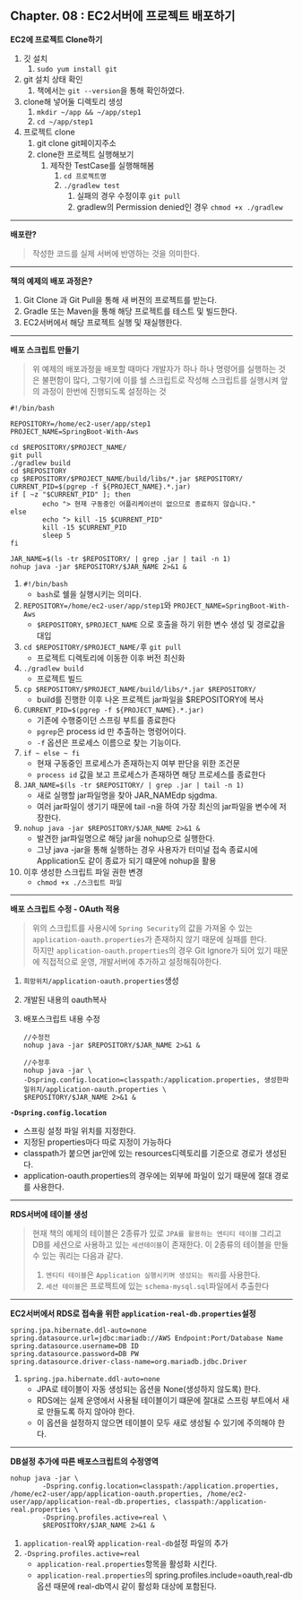 ## **Chapter. 08 : EC2서버에 프로젝트 배포하기**

**EC2에 프로젝트 Clone하기**

1. 깃 설치
   1. `sudo yum install git`
2. git 설치 상태 확인
   1. 책에서는 `git --version`을 통해 확인하였다.
3. clone해 넣어둘 디렉토리 생성
   1. `mkdir ~/app && ~/app/step1`
   2. `cd ~/app/step1`
4. 프로젝트 clone
   1. git clone git페이지주소
   2. clone한 프로젝트 실행해보기
      1. 제작한 TestCase를 실행해해봄
         1. `cd 프로젝트명`
         2. `./gradlew test`
            1. 실패의 경우 수정이후 `git pull`
            2. gradlew의 Permission denied인 경우 `chmod +x ./gradlew`

---

**배포란?**

> 작성한 코드를 실제 서버에 반영하는 것을 의미한다.

---

**책의 예제의 배포 과정은?**

1. Git Clone 과 Git Pull을 통해 새 버젼의 프로젝트를 받는다.
2. Gradle 또는 Maven을 통해 해당 프로젝트를 테스트 및 빌드한다.
3. EC2서버에서 해당 프로젝트 실행 및 재실행한다.

---

**배포 스크립트 만들기**

> 위 예제의 배포과정을 배포할 때마다 개발자가 하나 하나 명령어를 실행하는 것은 불편함이 많다, 그렇기에 이를 쉘 스크립트로 작성해 스크립트를 실행시켜 앞의 과정이 한번에 진행되도록 설정하는 것

```
#!/bin/bash

REPOSITORY=/home/ec2-user/app/step1
PROJECT_NAME=SpringBoot-With-Aws

cd $REPOSITORY/$PROJECT_NAME/
git pull
./gradlew build
cd $REPOSITORY
cp $REPOSITORY/$PROJECT_NAME/build/libs/*.jar $REPOSITORY/
CURRENT_PID=$(pgrep -f ${PROJECT_NAME}.*.jar)
if [ ~z "$CURRENT_PID" ]; then
        echo "> 현재 구동중인 어플리케이션이 없으므로 종료하지 않습니다."
else
        echo "> kill -15 $CURRENT_PID"
        kill -15 $CURRENT_PID
        sleep 5
fi

JAR_NAME=$(ls -tr $REPOSITORY/ | grep .jar | tail -n 1)
nohup java -jar $REPOSITORY/$JAR_NAME 2>&1 &
```

1. `#!/bin/bash`
   - `bash`로 쉘을 실행시키는 의미다.
2. `REPOSITORY=/home/ec2-user/app/step1`와 `PROJECT_NAME=SpringBoot-With-Aws`
   - `$REPOSITORY`, `$PROJECT_NAME` 으로 호출을 하기 위한 변수 생성 및 경로값을 대입
3. `cd $REPOSITORY/$PROJECT_NAME/`후 `git pull`
   - 프로젝트 디렉토리에 이동한 이후 버전 최신화
4. `./gradlew build`
   - 프로젝트 빌드
5. `cp $REPOSITORY/$PROJECT_NAME/build/libs/*.jar $REPOSITORY/`
   - build를 진행한 이후 나온 프로젝트 jar파일을 $REPOSITORY에 복사
6. `CURRENT_PID=$(pgrep -f ${PROJECT_NAME}.*.jar)`
   - 기존에 수행중이던 스프링 부트를 종료한다
   - `pgrep`은 process id 만 추출하는 명령어이다.
   - `-f` 옵션은 프로세스 이름으로 찾는 기능이다.
7. `if ~ else ~ fi`
   - 현재 구동중인 프로세스가 존재하는지 여부 판단을 위한 조건문
   - `process id` 값을 보고 프로세스가 존재하면 해당 프로세스를 종료한다
8. `JAR_NAME=$(ls -tr $REPOSITORY/ | grep .jar | tail -n 1)`
   - 새로 실행할 jar파일명을 찾아 JAR_NAMEdp sjgdma.
   - 여러 jar파일이 생기기 때문에 tail -n을 하여 가장 최신의 jar파일을 변수에 저장한다.
9. `nohup java -jar $REPOSITORY/$JAR_NAME 2>&1 &`
   - 발견한 jar파일명으로 해당 jar을 nohup으로 실행한다.
   - 그냥 java -jar을 통해 실행하는 경우 사용자가 터미널 접속 종료시에 Application도 같이 종료가 되기 떄문에 nohup을 활용
10. 이후 생성한 스크립트 파일 권한 변경
    - `chmod +x ./스크립트 파일`

---

**배포 스크립트 수정 - OAuth 적용**

> 위의 스크립트를 사용시에 `Spring Security`의 값을 가져올 수 있는 `application-oauth.properties`가 존재하지 않기 때문에 실패를 한다.  
> 하지만 `application-oauth.properties`의 경우 Git Ignore가 되어 있기 때문에 직접적으로 운영, 개발서버에 추가하고 설정해줘야한다.

1. `희망위치/application-oauth.properties`생성
2. 개발된 내용의 oauth복사
3. 배포스크립트 내용 수정

   ```
   //수정전
   nohup java -jar $REPOSITORY/$JAR_NAME 2>&1 &

   //수정후
   nohup java -jar \
   -Dspring.config.location=classpath:/application.properties, 생성한파일위치/application-oauth.properties \
   $REPOSITORY/$JAR_NAME 2>&1 &
   ```

**`-Dspring.config.location`**

- 스프링 설정 파일 위치를 지정한다.
- 지정된 properties마다 따로 지정이 가능하다
- classpath가 붙으면 jar안에 있는 resources디렉토리를 기준으로 경로가 생성된다.
- application-oauth.properties의 경우에는 외부에 파일이 있기 때문에 절대 경로를 사용한다.

---

**RDS서버에 테이블 생성**

> 현재 책의 예제의 테이블은 2종류가 있로 `JPA를 활용하는 엔티티 테이블` 그리고 DB를 세션으로 사용하고 있는 `세션테이블`이 존재한다. 이 2종류의 테이블을 만들 수 있는 쿼리는 다음과 같다.
>
> 1. `엔티티 테이블`은 `Application 실행시키며 생성되는 쿼리`를 사용한다.
> 2. `세션 테이블`은 프로젝트에 있는 `schema-mysql.sql`파일에서 추출한다

---

**EC2서버에서 RDS로 접속을 위한 `application-real-db.properties`설정**

```
spring.jpa.hibernate.ddl-auto=none
spring.datasource.url=jdbc:mariadb://AWS Endpoint:Port/Database Name
spring.datasource.username=DB ID
spring.datasource.password=DB PW
spring.datasource.driver-class-name=org.mariadb.jdbc.Driver
```

1. `spring.jpa.hibernate.ddl-auto=none`
   - JPA로 테이블이 자동 생성되는 옵션을 None(생성하지 않도록) 한다.
   - RDS에는 실제 운영에서 사용될 테이블이기 떄문에 절대로 스프링 부트에서 새로 만들도록 하지 않아야 한다.
   - 이 옵션을 설정하지 않으면 테이블이 모두 새로 생성될 수 있기에 주의해야 한다.

---

**DB설정 추가에 따른 배포스크립트의 수정영역**

```
nohup java -jar \
        -Dspring.config.location=classpath:/application.properties, /home/ec2-user/app/application-oauth.properties, /home/ec2-user/app/application-real-db.properties, classpath:/application-real.properties \
        -Dspring.profiles.active=real \
        $REPOSITORY/$JAR_NAME 2>&1 &
```

1. `application-real`와 `application-real-db`설정 파일의 추가
2. `-Dspring.profiles.active=real`
   - `application-real.properties`항목을 활성화 시킨다.
   - `application-real.properties`의 spring.profiles.include=oauth,real-db옵션 때문에 real-db역시 같이 활성화 대상에 포함된다.
